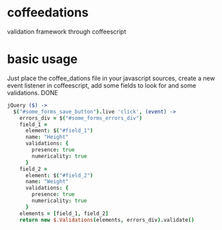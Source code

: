 coffeedations
=============

validation framework through coffeescript

basic usage
============

Just place the coffee_dations file in your javascript sources, create a new event listener in coffeescript, add some fields to look for and some validations. DONE

```coffeescript
jQuery ($) ->
  $("#some_forms_save_button").live 'click', (event) ->
    errors_div = $("#some_forms_errors_div")
    field_1 = 
      element: $("#field_1")
      name: "Height"
      validations: {
        presence: true
        numericality: true
      }
    field_2 =
      element: $("#field_2")
      name: "Weight"
      validations: {
        presence: true
        numericality: true
      }
    elements = [field_1, field_2]
    return new $.Validations(elements, errors_div).validate()
```
